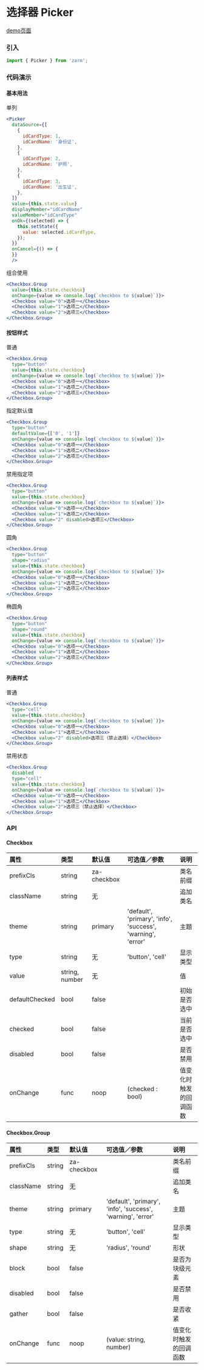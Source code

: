 # 选择器 Picker

[demo页面](https://zhongantecheng.github.io/zarm/#/picker)

### 引入

```js
import { Picker } from 'zarm';
```

### 代码演示

#### 基本用法

单列

```jsx
<Picker
  dataSource={[
    {
      idCardType: 1,
      idCardName: '身份证',
    },
    {
      idCardType: 2,
      idCardName: '护照',
    },
    {
      idCardType: 3,
      idCardName: '出生证',
    },
  ]}
  value={this.state.value}
  displayMember="idCardName"
  valueMember="idCardType"
  onOk={(selected) => {
    this.setState({
      value: selected.idCardType,
    });
  }}
  onCancel={() => {
  }}
  />
```

组合使用

```jsx
<Checkbox.Group
  value={this.state.checkbox}
  onChange={value => console.log(`checkbox to ${value}`)}>
  <Checkbox value="0">选项一</Checkbox>
  <Checkbox value="1">选项二</Checkbox>
  <Checkbox value="2">选项三</Checkbox>
</Checkbox.Group>
```

#### 按钮样式

普通

```jsx
<Checkbox.Group
  type="button"
  value={this.state.checkbox}
  onChange={value => console.log(`checkbox to ${value}`)}>
  <Checkbox value="0">选项一</Checkbox>
  <Checkbox value="1">选项二</Checkbox>
  <Checkbox value="2">选项三</Checkbox>
</Checkbox.Group>
```

指定默认值

```jsx
<Checkbox.Group
  type="button"
  defaultValue={['0', '1']}
  onChange={value => console.log(`checkbox to ${value}`)}>
  <Checkbox value="0">选项一</Checkbox>
  <Checkbox value="1">选项二</Checkbox>
  <Checkbox value="2">选项三</Checkbox>
</Checkbox.Group>
```

禁用指定项

```jsx
<Checkbox.Group
  type="button"
  value={this.state.checkbox}
  onChange={value => console.log(`checkbox to ${value}`)}>
  <Checkbox value="0">选项一</Checkbox>
  <Checkbox value="1">选项二</Checkbox>
  <Checkbox value="2" disabled>选项三</Checkbox>
</Checkbox.Group>
```

圆角

```jsx
<Checkbox.Group
  type="button"
  shape="radius"
  value={this.state.checkbox}
  onChange={value => console.log(`checkbox to ${value}`)}>
  <Checkbox value="0">选项一</Checkbox>
  <Checkbox value="1">选项二</Checkbox>
  <Checkbox value="2">选项三</Checkbox>
</Checkbox.Group>
```

椭圆角

```jsx
<Checkbox.Group
  type="button"
  shape="round"
  value={this.state.checkbox}
  onChange={value => console.log(`checkbox to ${value}`)}>
  <Checkbox value="0">选项一</Checkbox>
  <Checkbox value="1">选项二</Checkbox>
  <Checkbox value="2">选项三</Checkbox>
</Checkbox.Group>
```

#### 列表样式

普通

```jsx
<Checkbox.Group
  type="cell"
  value={this.state.checkbox}
  onChange={value => console.log(`checkbox to ${value}`)}>
  <Checkbox value="0">选项一</Checkbox>
  <Checkbox value="1">选项二</Checkbox>
  <Checkbox value="2" disabled>选项三（禁止选择）</Checkbox>
</Checkbox.Group>
```

禁用状态

```jsx
<Checkbox.Group
  disabled
  type="cell"
  value={this.state.checkbox}
  onChange={value => console.log(`checkbox to ${value}`)}>
  <Checkbox value="0">选项一</Checkbox>
  <Checkbox value="1">选项二</Checkbox>
  <Checkbox value="2">选项三（禁止选择）</Checkbox>
</Checkbox.Group>
```


### API

#### Checkbox

| 属性 | 类型 | 默认值 | 可选值／参数 | 说明 |
| :--- | :--- | :--- | :--- | :--- |
| prefixCls | string | za-checkbox | | 类名前缀 |
| className | string | 无 | | 追加类名 |
| theme | string | primary | 'default', 'primary', 'info', 'success', 'warning', 'error' | 主题 |
| type | string | 无 | 'button', 'cell' | 显示类型 |
| value | string, number | 无 | | 值 |
| defaultChecked | bool | false | | 初始是否选中 |
| checked | bool | false | | 当前是否选中 |
| disabled | bool | false | | 是否禁用 |
| onChange | func | noop | \(checked : bool\) | 值变化时触发的回调函数 |

#### Checkbox.Group

| 属性 | 类型 | 默认值 | 可选值／参数 | 说明 |
| :--- | :--- | :--- | :--- | :--- |
| prefixCls | string | za-checkbox | | 类名前缀 |
| className | string | 无 | | 追加类名 |
| theme | string | primary | 'default', 'primary', 'info', 'success', 'warning', 'error' | 主题 |
| type | string | 无 | 'button', 'cell' | 显示类型 |
| shape | string | 无 | 'radius', 'round' | 形状 |
| block | bool | false | | 是否为块级元素 |
| disabled | bool | false | | 是否禁用 |
| gather | bool | false | | 是否收紧 |
| onChange | func | noop | \(value: string, number\) | 值变化时触发的回调函数 |



